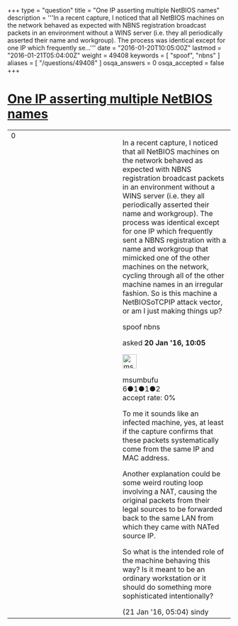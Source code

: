 +++
type = "question"
title = "One IP asserting multiple NetBIOS names"
description = '''In a recent capture, I noticed that all NetBIOS machines on the network behaved as expected with NBNS registration broadcast packets in an environment without a WINS server (i.e. they all periodically asserted their name and workgroup). The process was identical except for one IP which frequently se...'''
date = "2016-01-20T10:05:00Z"
lastmod = "2016-01-21T05:04:00Z"
weight = 49408
keywords = [ "spoof", "nbns" ]
aliases = [ "/questions/49408" ]
osqa_answers = 0
osqa_accepted = false
+++

<div class="headNormal">

# [One IP asserting multiple NetBIOS names](/questions/49408/one-ip-asserting-multiple-netbios-names)

</div>

<div id="main-body">

<div id="askform">

<table id="question-table" style="width:100%;"><colgroup><col style="width: 50%" /><col style="width: 50%" /></colgroup><tbody><tr class="odd"><td style="width: 30px; vertical-align: top"><div class="vote-buttons"><span id="post-49408-upvote" class="ajax-command post-vote up" rel="nofollow" title="I like this post (click again to cancel)"> </span><div id="post-49408-score" class="post-score" title="current number of votes">0</div><span id="post-49408-downvote" class="ajax-command post-vote down" rel="nofollow" title="I dont like this post (click again to cancel)"> </span> <span id="favorite-mark" class="ajax-command favorite-mark" rel="nofollow" title="mark/unmark this question as favorite (click again to cancel)"> </span><div id="favorite-count" class="favorite-count"></div></div></td><td><div id="item-right"><div class="question-body"><p>In a recent capture, I noticed that all NetBIOS machines on the network behaved as expected with NBNS registration broadcast packets in an environment without a WINS server (i.e. they all periodically asserted their name and workgroup). The process was identical except for one IP which frequently sent a NBNS registration with a name and workgroup that mimicked one of the other machines on the network, cycling through all of the other machine names in an irregular fashion. So is this machine a NetBIOSoTCPIP attack vector, or am I just making things up?</p></div><div id="question-tags" class="tags-container tags"><span class="post-tag tag-link-spoof" rel="tag" title="see questions tagged &#39;spoof&#39;">spoof</span> <span class="post-tag tag-link-nbns" rel="tag" title="see questions tagged &#39;nbns&#39;">nbns</span></div><div id="question-controls" class="post-controls"></div><div class="post-update-info-container"><div class="post-update-info post-update-info-user"><p>asked <strong>20 Jan '16, 10:05</strong></p><img src="https://secure.gravatar.com/avatar/40031c9a6c6054daf72f59db2a3a958b?s=32&amp;d=identicon&amp;r=g" class="gravatar" width="32" height="32" alt="msumbufu&#39;s gravatar image" /><p><span>msumbufu</span><br />
<span class="score" title="6 reputation points">6</span><span title="1 badges"><span class="badge1">●</span><span class="badgecount">1</span></span><span title="1 badges"><span class="silver">●</span><span class="badgecount">1</span></span><span title="2 badges"><span class="bronze">●</span><span class="badgecount">2</span></span><br />
<span class="accept_rate" title="Rate of the user&#39;s accepted answers">accept rate:</span> <span title="msumbufu has no accepted answers">0%</span></p></div></div><div id="comments-container-49408" class="comments-container"><span id="49433"></span><div id="comment-49433" class="comment"><div id="post-49433-score" class="comment-score"></div><div class="comment-text"><p>To me it sounds like an infected machine, yes, at least if the capture confirms that these packets systematically come from the same IP and MAC address.</p><p>Another explanation could be some weird routing loop involving a NAT, causing the original packets from their legal sources to be forwarded back to the same LAN from which they came with NATed source IP.</p><p>So what is the intended role of the machine behaving this way? Is it meant to be an ordinary workstation or it should do something more sophisticated intentionally?</p></div><div id="comment-49433-info" class="comment-info"><span class="comment-age">(21 Jan '16, 05:04)</span> <span class="comment-user userinfo">sindy</span></div></div></div><div id="comment-tools-49408" class="comment-tools"></div><div class="clear"></div><div id="comment-49408-form-container" class="comment-form-container"></div><div class="clear"></div></div></td></tr></tbody></table>

</div>

</div>

